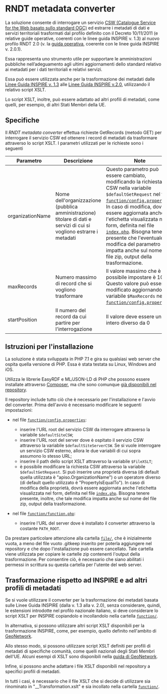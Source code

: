 # RNDT metadata converter

La soluzione consente di interrogare un servizio [CSW (Catalogue Service for the Web basato sullo standard OGC)](https://www.ogc.org/standards/cat) ed estrarre i metadati di dati e servizi territoriali trasformati dal profilo definito con il Decreto 10/11/2011 (e relative guide operative, coerenti con le linee guida INSPIRE v. 1.3) al nuovo profilo RNDT 2.0 (v. la [guida operativa](https://geodati.gov.it/geoportale/images/struttura/documenti/Manuale-RNDT_2-guida-operativa-compilazione-metadati_v3.0.pdf), coerente con le linee guida INSPIRE v. 2.0.1).

Essa rappresenta uno strumento utile per supportare le amministrazioni pubbliche nell’adeguamento agli ultimi aggiornamenti dello standard relativo ai metadati per i dati territoriali e relativi servizi.

Essa può essere utilizzata anche per la trasformazione dei metadati dalle [Linee Guida INSPIRE v. 1.3](https://inspire.ec.europa.eu/documents/inspire-metadata-implementing-rules-technical-guidelines-based-en-iso-19115-and-en-iso-1) alle [Linee Guida INSPIRE v.2.0](https://inspire.ec.europa.eu/id/document/tg/metadata-iso19139), utilizzando il relativo script XSLT. 

Lo script XSLT, inoltre, può essere adattato ad altri profili di metadati, come quelli, per esempio, di altri Stati Membri della UE.

## Specifiche
Il _RNDT metadata converter_ effettua richieste GetRecords (metodo GET) per interrogare il servizio CSW ed ottenere i record di metadati da trasformare attraverso lo script XSLT.
I parametri utilizzati per le richieste sono i seguenti

| **Parametro** | **Descrizione** | **Note**  |
| ------------- |-------------| -----|
| organizationName | Nome dell'organizzazione (pubblica amministrazione) titolare di dati e servizi di cui si vogliono estrarre i metadati | Questo parametro può essere cambiato, modificando la richiesta CSW nella variabile ```$defaultGetRequest``` nel file [```function/config.properties```](function/config.properties). In caso di modifica, dovrà essere aggiornata anche l'etichetta visualizzata nel form, definita nel file [```index.php```](index.php). Bisogna tenere presente che l'eventuale modifica del parametro impatta anche sul nome del file zip, output della trasformazione. |
| maxRecords | Numero massimo di record che si vogliono trasformare | Il valore massimo che è possibile impostare è 100. Questo valore può essere modificato aggiornando la variabile ```$MaxRecords``` nel file [```function/config.properties```](function/config.properties).  |
| startPosition | Il numero del record da cui partire per l'interrogazione | Il valore deve essere un intero diverso da 0 |

## Istruzioni per l'installazione
La soluzione è stata sviluppata in PHP 7.1 e gira su qualsiasi web server che ospita quella versione di PHP. Essa è stata testata su Linux, Windows and iOS.

Utilizza le librerie EasyRDF e ML/JSON-LD di PHP che possono essere installate attraverso [Composer](https://getcomposer.org/), ma che sono comunque [già disponibili nel repository](lib/composer).

Il repository include tutto ciò che è necessario per l'installazione e l'avvio del converter. Prima dell'avvio è necessario modificare le seguenti impostazioni:

- nel file [```function/config.properties```](function/config.properties):
  - inserire l'URL root del servizio CSW da interrogare attraverso la variabile ```$defaultSiteCSW```;
  - inserire l'URL root del server dove è ospitato il servizio CSW attraverso la variabile ```$defaultSiteServerCSW```. Se si vuole interrogare un servizio CSW esterno, allora le due variabili di cui sopra assumono lo stesso URL;
  - inserire il path dello script XSLT attraverso la variabile ```$FileXSLT```;
  - è possibile modificare la richiesta CSW attraverso la variabile ```$defaultGetRequest```. Si può inserire una proprietà diversa (di default quella utilizzata è "apiso.OrganizationName") o un operatore diverso (di default quello utilizzato è "PropertyIsEqualTo"). In caso di modifica della proprietà, dovrà essere aggiornata anche l'etichetta visualizzata nel form, definita nel file [```index.php```](index.php). Bisogna tenere presente, inoltre, che tale modifica impatta anche sul nome del file zip, output della trasformazione. 
  
- nel file [```function/function.php```](function/function.php):
  - inserire l'URL del server dove è installato il converter attraverso la costante ```PATH_ROOT```.
  
Da prestare particolare attenzione alla cartella [```file/```](file), che è inizialmente vuota, a meno del file vuoto .gitkeep inserito per poterla aggiungere nel repository e che dopo l'installazione può essere cancellato. Tale cartella viene utilizzata per copiare le cartelle zip contenenti l'output della trasformazione. Per consentire ciò, è necessario che siano abilitati i permessi in scrittura su questa cartella per l'utente del web server.  
  
  ## Trasformazione rispetto ad INSPIRE e ad altri profili di metadati
  Se si vuole utilizzare il converter per la trasformazione dei metadati basata sulle Linee Guida INSPIRE (dalla v. 1.3 alla v. 2.0), senza considerare, quindi, le estensioni introdotte nel profilo nazionale italiano, si deve considerare lo script XSLT per INSPIRE copiandolo e incollandolo nella cartella [```function/```](function).
  
In alternativa, si possono utilizzare altri script XSLT disponibili per la trasformazione INSPIRE, come, per esempio, quello definito nell'ambito di [GeoNetwork](https://github.com/geonetwork/core-geonetwork/blob/master/schemas/iso19139/src/main/plugin/iso19139/process/inspire-tg13-to-tg20.xsl).  

Allo stesso modo, si possono utilizzare script XSLT definiti per profili di metadati di specifiche comunità, come quelli nazionali degli Stati Membri dell'UE. Alcuni esempi di XSLT sono disponibili nella [guida di GeoNetwork](https://geonetwork-opensource.org/manuals/trunk/en/user-guide/describing-information/inspire-editing.html#migrating-from-technical-guidance-version-1-3-to-version-2-0). 

Infine, si possono anche adattare i file XSLT disponibili nel repository a specifici profili di metadati.

In tutti i casi, è necessario che il file XSLT che si decide di utilizzare sia rinominato in "\_\_Transformation.xslt" e sia incollato nella cartella [```function/```](function).
